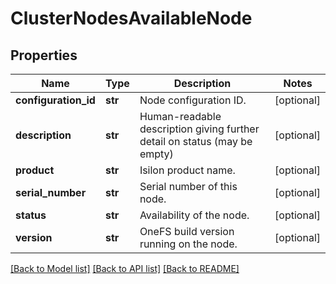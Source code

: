 # ClusterNodesAvailableNode

## Properties
Name | Type | Description | Notes
------------ | ------------- | ------------- | -------------
**configuration_id** | **str** | Node configuration ID. | [optional] 
**description** | **str** | Human-readable description giving further detail on status (may be empty) | [optional] 
**product** | **str** | Isilon product name. | [optional] 
**serial_number** | **str** | Serial number of this node. | [optional] 
**status** | **str** | Availability of the node. | [optional] 
**version** | **str** | OneFS build version running on the node. | [optional] 

[[Back to Model list]](../README.md#documentation-for-models) [[Back to API list]](../README.md#documentation-for-api-endpoints) [[Back to README]](../README.md)


